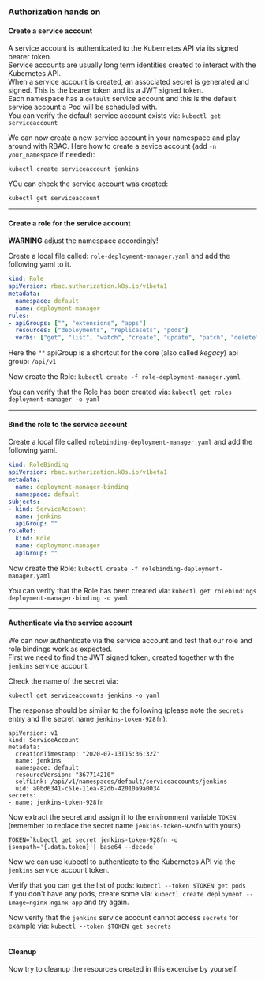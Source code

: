 ### Authorization hands on

#### Create a service account
A service account is authenticated to the Kubernetes API via its signed bearer token.  
Service accounts are usually long term identities created to interact with the Kubernetes API.  
When a service account is created, an associated secret is generated and signed. This is the bearer token and its a JWT signed token.  
Each namespace has a `default` service account and this is the default service account a Pod will be scheduled with.  
You can verify the default service account exists via: `kubectl get serviceaccount`  

We can now create a new service account in your namespace and play around with RBAC.
Here how to create a sevice account (add `-n your_namespace` if needed):  

`kubectl create serviceaccount jenkins`

YOu can check the service account was created:

`kubectl get serviceaccount`

---

#### Create a role for the service account

**WARNING** adjust the namespace accordingly!

Create a local file called: `role-deployment-manager.yaml` and add the following yaml to it.  

```yaml
kind: Role
apiVersion: rbac.authorization.k8s.io/v1beta1
metadata:
  namespace: default
  name: deployment-manager
rules:
- apiGroups: ["", "extensions", "apps"]
  resources: ["deployments", "replicasets", "pods"]
  verbs: ["get", "list", "watch", "create", "update", "patch", "delete"] # You can also use ["*"]
```

Here the `""` apiGroup is a shortcut for the core (also called _kegacy_) api group: `/api/v1`

Now create the Role: `kubectl create -f role-deployment-manager.yaml`  

You can verify that the Role has been created via: `kubectl get roles deployment-manager -o yaml`

---

#### Bind the role to the service account

Create a local file called `rolebinding-deployment-manager.yaml` and add the following yaml.  

```yaml
kind: RoleBinding
apiVersion: rbac.authorization.k8s.io/v1beta1
metadata:
  name: deployment-manager-binding
  namespace: default
subjects:
- kind: ServiceAccount
  name: jenkins
  apiGroup: ""
roleRef:
  kind: Role
  name: deployment-manager
  apiGroup: ""
```

Now create the Role: `kubectl create -f rolebinding-deployment-manager.yaml`  

You can verify that the Role has been created via: `kubectl get rolebindings deployment-manager-binding -o yaml`

---

#### Authenticate via the service account
We can now authenticate via the service account and test that our role and role bindings work as expected.  
First we need to find the JWT signed token, created together with the `jenkins` service account.  

Check the name of the secret via:

`kubectl get serviceaccounts jenkins -o yaml`

The response should be similar to the following (please note the `secrets` entry and the secret name `jenkins-token-928fn`):

```
apiVersion: v1
kind: ServiceAccount
metadata:
  creationTimestamp: "2020-07-13T15:36:32Z"
  name: jenkins
  namespace: default
  resourceVersion: "367714210"
  selfLink: /api/v1/namespaces/default/serviceaccounts/jenkins
  uid: a0bd6341-c51e-11ea-82db-42010a9a0034
secrets:
- name: jenkins-token-928fn
```

Now extract the secret and assign it to the environment variable `TOKEN`. (remember to replace the secret name `jenkins-token-928fn` with yours)  

```
TOKEN=`kubectl get secret jenkins-token-928fn -o jsonpath='{.data.token}'| base64 --decode`
```

Now we can use kubectl to authenticate to the Kubernetes API via the `jenkins` service account token.  

Verify that you can get the list of pods: `kubectl --token $TOKEN get pods`  
If you don't have any pods, create some via: `kubectl create deployment --image=nginx nginx-app` and try again.  

Now verify that the `jenkins` service account cannot access `secrets` for example via: `kubectl --token $TOKEN get secrets`  

---

#### Cleanup

Now try to cleanup the resources created in this excercise by yourself.
